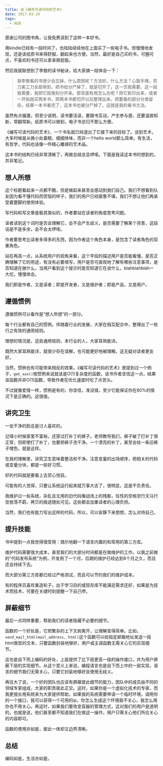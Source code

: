 ```yaml
---
title: 读《编写可读代码的艺术》
date: 2017-03-29
tags:
  - 阅读
---
```


感谢公司的图书角，让我免费读到了这样一本好书。

用kindle已经有一段时间了，也陆陆续续地在上面买了一些电子书。但慢慢地发现，还是读纸质书来得舒服，翻起来也方便。当然，最好是自己买的书，可圈可点，不喜欢的书还可以拿来擦屁股。

然后我就联想到了李敖的读书秘诀，给大家摘一段体会一下：

> 我李敖看的书很少会忘掉，什么原因呢？方法好。什么方法？心狠手辣。剪刀美工刀全部用到，把书给分尸掉了，就是切开了。这一页我需要，这一段我需要，我把它按类别分开来。那背面有用怎么办呢？把它影印出来，或者一开始就买两本书，把两本书都切开以后整理出来，把要看的部分分类留存。结果一本书看完了，这本书也被分尸掉了。这就是我的看书方法。

虽然有点偏激，但至少说明，读书要活读，要跟书互动，产生参与感，还要温故知新，常翻常新。纸质书可以做到，电子书总归不那么方便。

《编写可读代码的艺术》，一个书名就已经道出了它接下来的目标了。谈到艺术，大多时候是从微小处着眼，细细体味，而非一个hello world那么简单。有生活，有哲学，代码也该像一件精心雕琢的艺术品。

这本书的结构已经非常清晰了，再做总结总显啰嗦。下面是我读这本书时想到的，并非笔记。

## 想人所想

这个标题看起来一点都不酷，但是做起来甚至会感动到我们自己。我们不想看到队友因为看不懂代码而苦恼的样子，我们的用户已经疲惫不堪，我们不想让他们再承受着蹩脚的使用体验。

写代码和写文章是极其类似的，作者要站在读者的角度思考问题。

读者读到这个词时是否会理解它，会不会产生歧义，是否需要了解某个背景，这段话是不是多余，会不会太啰嗦。

作者要思考比读者多得多的东西，因为作者这个角色本身，是包含了读者角色的双重角色。

站在再高一点，从系统用户的视角来看，这个字段的描述用户是否能看懂，是否正确理解了它的用途，有没有必要填写，用户是否可直观地了解有哪些注意事项，是否知道在做什么，当用户看到这个提示时是否知道它在说什么，blahblahblah一大坨，慢慢体会。

我们即是作者，又是读者；即是开发者，又是维护者；即是产品，又是用户。

## 遵循惯例

遵循惯例可以看作是“想人所想”的一部分。

每个行业都有自己的惯例。伴随着行业的发展，大家在相互配合中，整理出了一些行之有效的通用规则。

理想的情况是，这些通用规则，本行业的人，大家耳熟能详。

既然大家耳熟能详，就很少存在误解，也可能更好地被理解。这无疑对读者更友好。

当然，惯例也有可能带来相反的效果。《编写可读代码的艺术》里提到过一个例子，`get_xxx()`按惯例来说就该是O(1)复杂度的函数，该书作者坚信这一点，结果该函数并非O(1)函数，导致作者在优化速度时吃了点苦头。

不过就像爱情一样，惯例是有的，你坚信，准没错，至少它能保证你在80%的情况下是正确的。这很值。

## 讲究卫生

一张干净的脸总是讨人喜欢的。

记得小时候家里不富裕，还穿过打补丁的裤子。老师教导我们，裤子破了打补丁很正常，但即使打了补丁，也要把裤子洗干净。一个漂亮的补丁，甚至会给一条旧裤子增色，就是这样。

在我的理解里，讲究卫生意味着整洁和干净。注意变量的出场顺序，把相关的代码或变量分块，都是一些好习惯。

好的代码就是要看上去赏心悦目。

可能有的人觉得，只要让系统运行起来就万事大吉了，很明显，这是不负责任。

我维护过一些系统，杂乱且无用的旧代码像战场上的残骸，任性的空格空行天马行空放荡不羁，拷贝的痕迹随处可见。这些都会加重读者的心理负担。

当然，我们也有能力写出这样的代码，所以，可以安静下来想想，怎么对待自己。

## 提升技能

书中提到一点我觉得很受用：偶尔地翻一下语言内置的和常用的第三方库。

维护代码需要很大成本，甚至我们的大部分时间都是在做维护的工作。以我之前做的“代码发布系统”为例，开发用了一个月，后期的维护已经达到8个月之久，而且还会持续下去。

而大部分第三方库都已经过严格测试，而且可以节约我们的维护成本。

有的程序员喜欢重造轮子，出于学习目的或现存库不能满足需求还好，如果是为技术而技术，可要在关键时刻提醒一下自己啰。

## 屏蔽细节

最后一点同样重要，帮助我们的读者隐藏不必要的细节。

函数的一个好处是，它把繁杂的上下文剥离开，让理解变得简单。比如，`send_mail_html(mail_address, html)`这个函数可以给指定邮箱地址发送一段html类型的文本，只要函数封装地够好，用户或主调函数无需关心它的实现细节。

这也是自下而上编码的好处，上层提供了比下层更高一级的操作接口，并为用户屏蔽下层的实现细节。从这个意义上来说，编程语言也是自下而上中的一层实现，语言的细节我们无需关心，只要它封装地够好且使用无歧义。

再往大了说，一个好的团队也应该有屏蔽彼此细节的能力，团队中的成员由不同的领域专家组成，大家的职责彼此正交。这时，如果你是一个虚拟化技术的专家，而我更擅长用系统来为大家提供帮助，如果我的系统需要申请一个临时环境，调用你的一个接口，我可以获得一个可用的ip，你怎么生成这个环境我不关心，我怎么用你也不用关心。再这时，如果我们要改变容器的管理方式，这对我们的用户是透明的，也就是说，他们甚至都不知道我们在做这一操作，用户只需关心他们所应关心的内容即可。

函数的使用亦如是，彼此一体却又边界清晰。

## 总结

编码如是，生活亦如是。
